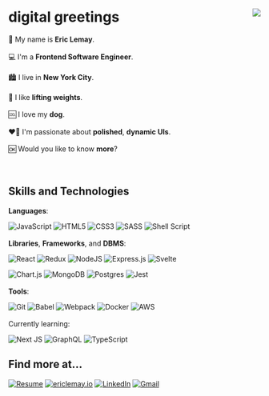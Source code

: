 # digital greetings <img src="https://media.giphy.com/media/iZqACjoizzbZzckhgn/giphy.gif" align="right" style="z-index:10;" />

👤 My name is **Eric Lemay**.
<br/><br/>
💻 I'm a **Frontend Software Engineer**.
<br/><br/>
🏙 I live in **New York City**.
<br/><br/>
🦾 I like **lifting weights**.
<br/><br/>
🆒 I love my **dog**.
<br/><br/>
❤️‍🔥 I'm passionate about **polished**, **dynamic UIs**.
<br/><br/>
🆗 Would you like to know **more**?
<br/><br/><br/>

## Skills and Technologies

**Languages**:

<picture>![JavaScript](https://img.shields.io/badge/javascript-ac86ff.svg?style=for-the-badge&logo=javascript&logoColor=black)</picture> <picture>![HTML5](https://img.shields.io/badge/html5-ac86ff.svg?style=for-the-badge&logo=html5&logoColor=black)</picture> <picture>![CSS3](https://img.shields.io/badge/css3-ac86ff.svg?style=for-the-badge&logo=css3&logoColor=black)</picture> <picture>![SASS](https://img.shields.io/badge/SASS-ac86ff.svg?style=for-the-badge&logo=SASS&logoColor=black)</picture> <picture>![Shell Script](https://img.shields.io/badge/shell_script-ac86ff.svg?style=for-the-badge&logo=gnu-bash&logoColor=black)</picture>
<br/><br/>
**Libraries**, **Frameworks**, and **DBMS**:

<picture>![React](https://img.shields.io/badge/react-ac86ff.svg?style=for-the-badge&logo=react&logoColor=black)</picture> <picture>![Redux](https://img.shields.io/badge/redux-ac86ff.svg?style=for-the-badge&logo=redux&logoColor=black)</picture> <picture>![NodeJS](https://img.shields.io/badge/node.js-ac86ff?style=for-the-badge&logo=node.js&logoColor=black)</picture> <picture>![Express.js](https://img.shields.io/badge/express.js-ac86ff.svg?style=for-the-badge&logo=express&logoColor=black)</picture> <picture>![Svelte](https://img.shields.io/badge/svelte-ac86ff.svg?style=for-the-badge&logo=svelte&logoColor=black)</picture>

<picture>![Chart.js](https://img.shields.io/badge/chart.js-ac86ff.svg?style=for-the-badge&logo=chart.js&logoColor=black)</picture> <picture>![MongoDB](https://img.shields.io/badge/MongoDB-ac86ff.svg?style=for-the-badge&logo=mongodb&logoColor=black)</picture> <picture>![Postgres](https://img.shields.io/badge/postgres-ac86ff.svg?style=for-the-badge&logo=postgresql&logoColor=black)</picture> <picture>![Jest](https://img.shields.io/badge/-jest-ac86ff?style=for-the-badge&logo=jest&logoColor=black)</picture>
<br/><br/>
**Tools**:

<picture>![Git](https://img.shields.io/badge/git-ac86ff.svg?style=for-the-badge&logo=git&logoColor=black)</picture> <picture>![Babel](https://img.shields.io/badge/Babel-ac86ff?style=for-the-badge&logo=babel&logoColor=black)</picture> <picture>![Webpack](https://img.shields.io/badge/webpack-ac86ff.svg?style=for-the-badge&logo=webpack&logoColor=black)</picture> <picture>![Docker](https://img.shields.io/badge/docker-ac86ff.svg?style=for-the-badge&logo=docker&logoColor=black)</picture> <picture>![AWS](https://img.shields.io/badge/AWS-ac86ff.svg?style=for-the-badge&logo=amazon-aws&logoColor=black)</picture>
<br/><br/>
Currently learning:

<picture>![Next JS](https://img.shields.io/badge/Next-ac86ff?style=for-the-badge&logo=next.js&logoColor=black)</picture> <picture>![GraphQL](https://img.shields.io/badge/-GraphQL-ac86ff?style=for-the-badge&logo=graphql&logoColor=black)</picture> <picture>![TypeScript](https://img.shields.io/badge/typescript-ac86ff.svg?style=for-the-badge&logo=typescript&logoColor=black)</picture>

## Find more at...

[![Resume](https://img.shields.io/badge/Resume-ac86ff?style=for-the-badge&logoColor=black)](https://github.com/StygianLiege/bio/raw/main/assets/Eric_Lemay_Resume.pdf) [![ericlemay.io](https://img.shields.io/badge/ericlemay.io-ac86ff?style=for-the-badge&logoColor=black)](https://ericlemay.io) [![LinkedIn](https://img.shields.io/badge/LinkedIn-ac86ff?style=for-the-badge&logo=linkedin&logoColor=black)](https://www.linkedin.com/in/lemayericr) [![Gmail](https://img.shields.io/badge/Gmail-ac86ff?style=for-the-badge&logo=gmail&logoColor=black)](mailto:lemay.eric.r@gmail.com)
